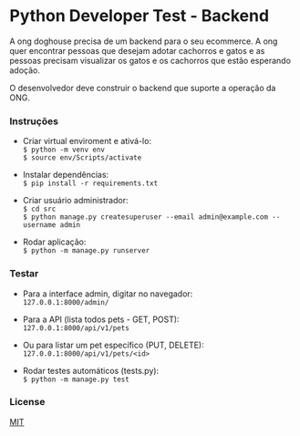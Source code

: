 # Python Developer Test - Backend

A ong doghouse precisa de um backend para o seu ecommerce. A ong quer encontrar pessoas que desejam adotar cachorros e gatos e as pessoas precisam visualizar os gatos e os cachorros que estão esperando adoção.

O desenvolvedor deve construir o backend que suporte a operação da ONG.

### Instruções   

* Criar virtual enviroment e ativá-lo:   
`$ python -m venv env`   
`$ source env/Scripts/activate`   

* Instalar dependências:   
`$ pip install -r requirements.txt`   

* Criar usuário administrador:   
`$ cd src`   
`$ python manage.py createsuperuser --email admin@example.com --username admin`   

* Rodar aplicação:   
`$ python -m manage.py runserver`   

### Testar   

* Para a interface admin, digitar no navegador:   
`127.0.0.1:8000/admin/`   

* Para a API (lista todos pets - GET, POST):   
`127.0.0.1:8000/api/v1/pets`   

* Ou para listar um pet específico (PUT, DELETE):   
`127.0.0.1:8000/api/v1/pets/<id>`   

* Rodar testes automáticos (tests.py):   
`$ python -m manage.py test`   

### License   
[MIT](https://choosealicense.com/licenses/mit/)

